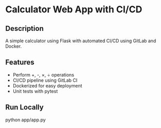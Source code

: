 # Calculator Web App with CI/CD

## Description
A simple calculator using Flask with automated CI/CD using GitLab and Docker.

## Features
- Perform +, -, ×, ÷ operations
- CI/CD pipeline using GitLab CI
- Dockerized for easy deployment
- Unit tests with pytest

## Run Locally

python app/app.py
